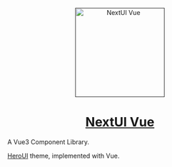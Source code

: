 <p align="center">
    <a href="">
        <img src="https://raw.githubusercontent.com/heroui-vue/heroui-vue/refs/heads/main/docs/public/logo.png" alt="NextUI Vue" width="200">
        <h1 align="center">NextUI Vue</h1>
    </a>
</p>

A Vue3 Component Library.

[HeroUI](https://www.heroui.com/) theme, implemented with Vue.
